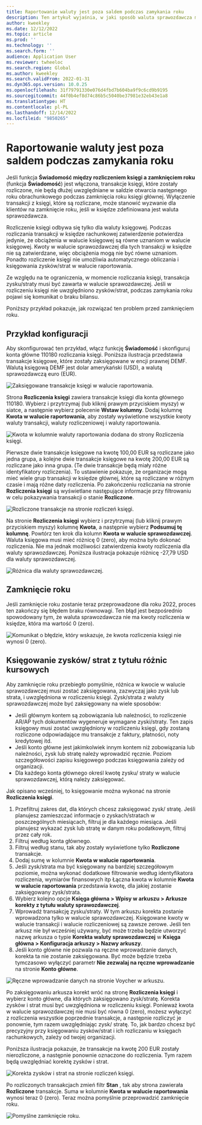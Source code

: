 ```yaml
---
title: Raportowanie waluty jest poza saldem podczas zamykania roku
description: Ten artykuł wyjaśnia, w jaki sposób waluta sprawozdawcza może zostać poza saldem podczas zamykania roku.
author: kweekley
ms.date: 12/12/2022
ms.topic: article
ms.prod: ''
ms.technology: ''
ms.search.form: ''
audience: Application User
ms.reviewer: twheeloc
ms.search.region: Global
ms.author: kweekley
ms.search.validFrom: 2022-01-31
ms.dyn365.ops.version: 10.0.25
ms.openlocfilehash: 31f79791330e076d4fbd7b604ba9f9c6cd9b9195
ms.sourcegitcommit: 44f0b4ef8d74c86b5c5040be37981e32eb43e1a8
ms.translationtype: HT
ms.contentlocale: pl-PL
ms.lasthandoff: 12/14/2022
ms.locfileid: "9850265"
---
```

# <a name="reporting-currency-out-of-balance-when-the-year-end-close-is-run"></a>Raportowanie waluty jest poza saldem podczas zamykania roku

Jeśli funkcja **Świadomość między rozliczeniem księgi a zamknięciem roku** (funkcja **Świadomość**) jest włączona, transakcje księgi, które zostały rozliczone, nie będą dłużej uwzględniane w saldzie otwarcia następnego roku obrachunkowego podczas zamknięcia roku księgi głównej. Wyłączenie transakcji z księgi, które są rozliczane, może stanowić wyzwanie dla klientów na zamknięcie roku, jeśli w księdze zdefiniowana jest waluta sprawozdawcza.

Rozliczenie księgi odbywa się tylko dla waluty księgowej. Podczas rozliczania transakcji w księdze rachunkowej zatwierdzenie potwierdza jedynie, że obciążenia w walucie księgowej są równe uznaniom w walucie księgowej. Kwoty w walucie sprawozdawczej dla tych transakcji w księdze nie są zatwierdzane, więc obciążenia mogą nie być równe uznaniom. Ponadto rozliczenie księgi nie umożliwia automatycznego obliczania i księgowania zysków/strat w walucie raportowania.

Ze względu na te ograniczenia, w momencie rozliczania księgi, transakcja zysku/straty musi być zawarta w walucie sprawozdawczej. Jeśli w rozliczeniu księgi nie uwzględniono zysków/strat, podczas zamykania roku pojawi się komunikat o braku bilansu.

Poniższy przykład pokazuje, jak rozwiązać ten problem przed zamknięciem roku.

## <a name="example-setup"></a>Przykład konfiguracji

Aby skonfigurować ten przykład, włącz funkcję **Świadomość** i skonfiguruj konta główne 110180 rozliczania księgi. Poniższa ilustracja przedstawia transakcje księgowe, które zostały zaksięgowane w encji prawnej DEMF. Walutą księgową DEMF jest dolar amerykański (USD), a walutą sprawozdawczą euro (EUR).

![Zaksięgowane transakcje księgi w walucie raportowania.](./media/reporting-currency-1.png)

Strona **Rozliczenia księgi** zawiera transakcje księgi dla konta głównego 110180. Wybierz i przytrzymaj (lub kliknij prawym przyciskiem myszy) w siatce, a następnie wybierz polecenie **Wstaw kolumny**. Dodaj kolumnę **Kwota w walucie raportowania**, aby zostały wyświetlone wszystkie kwoty waluty transakcji, waluty rozliczeniowej i waluty raportowania.

![Kwota w kolumnie waluty raportowania dodana do strony Rozliczenia księgi.](./media/Ledger-settlement2.png)

Pierwsze dwie transakcje księgowe na kwotę 100,00 EUR są rozliczane jako jedna grupa, a kolejne dwie transakcje księgowe na kwotę 200,00 EUR są rozliczane jako inna grupa. (Te dwie transakcje będą miały różne identyfikatory rozliczenia). To ustawienie pokazuje, że organizacje mogą mieć wiele grup transakcji w księdze głównej, które są rozliczane w różnym czasie i mają różne daty rozliczenia. Po zakończeniu rozliczania na stronie **Rozliczenia księgi** są wyświetlane następujące informacje przy filtrowaniu w celu pokazywania transakcji o stanie **Rozliczone**.

![Rozliczone transakcje na stronie rozliczeń księgi.](./media/Settled-trans-filtered3.png)

Na stronie **Rozliczenia księgi** wybierz i przytrzymaj (lub kliknij prawym przyciskiem myszy) kolumnę **Kwota**, a następnie wybierz **Podsumuj tę kolumnę**. Powtórz ten krok dla kolumn **Kwota w walucie sprawozdawczej**. Waluta księgowa musi mieć różnicę 0 (zero), aby można było dokonać rozliczenia. Nie ma jednak możliwości zatwierdzenia kwoty rozliczenia dla waluty sprawozdawczej. Poniższa ilustracja pokazuje różnicę -27,79 USD dla waluty sprawozdawczej.

![Różnica dla waluty sprawozdawczej.](./media/Difference4.png)

## <a name="year-end-close"></a>Zamknięcie roku

Jeśli zamknięcie roku zostanie teraz przeprowadzone dla roku 2022, proces ten zakończy się błędem braku równowagi. Ten błąd jest bezpośrednio spowodowany tym, że waluta sprawozdawcza nie ma kwoty rozliczenia w księdze, która ma wartość 0 (zero).

![Komunikat o błędzie, który wskazuje, że kwota rozliczenia księgi nie wynosi 0 (zero).](./media/YEC5.png)

## <a name="posting-reporting-currency-gainloss"></a>Księgowanie zysków/ strat z tytułu różnic kursowych

Aby zamknięcie roku przebiegło pomyślnie, różnica w kwocie w walucie sprawozdawczej musi zostać zaksięgowana, zazwyczaj jako zysk lub strata, i uwzględniona w rozliczeniu księgi. Zysk/strata z waluty sprawozdawczej może być zaksięgowany na wiele sposobów:

- Jeśli głównym kontem są zobowiązania lub należności, to rozliczenie AR/AP tych dokumentów wygeneruje wymagane zyski/straty. Ten zapis księgowy musi zostać uwzględniony w rozliczeniu księgi, gdy zostaną rozliczone odpowiadające mu transakcje z faktury, płatności, noty kredytowej itd.
- Jeśli konto główne jest jakimkolwiek innym kontem niż zobowiązania lub należności, zysk lub stratę należy wprowadzić ręcznie. Poziom szczegółowości zapisu księgowego podczas księgowania zależy od organizacji.
- Dla każdego konta głównego określ kwotę zysku/ straty w walucie sprawozdawczej, którą należy zaksięgować.

Jak opisano wcześniej, to księgowanie można wykonać na stronie **Rozliczenia księgi**.

1. Przefiltruj zakres dat, dla których chcesz zaksięgować zysk/ stratę. Jeśli planujesz zamieszczać informacje o zyskach/stratach w poszczególnych miesiącach, filtruj je dla każdego miesiąca. Jeśli planujesz wykazać zysk lub stratę w danym roku podatkowym, filtruj przez cały rok.
2. Filtruj według konta głównego.
3. Filtruj według stanu, tak aby zostały wyświetlone tylko **Rozliczone** transakcje.
4. Dodaj sumę w kolumnie **Kwota w walucie raportowania**.
5. Jeśli zysk/strata ma być księgowany na bardziej szczegółowym poziomie, można wykonać dodatkowe filtrowanie według identyfikatora rozliczenia, wymiarów finansowych itp Łączna kwota w kolumnie **Kwota w walucie raportowania** przedstawia kwotę, dla jakiej zostanie zaksięgowany zysk/strata.
6. Wybierz kolejno opcje **Księga główna \> Wpisy w arkuszu \> Arkusze korekty z tytułu waluty sprawozdawczej**.
7. Wprowadź transakcję zysku/straty. W tym arkuszu korekta zostanie wprowadzona tylko w walucie sprawozdawczej. Księgowane kwoty w walucie transakcji i walucie rozliczeniowej są zawsze zerowe. Jeśli ten arkusz nie był wcześniej używany, być może trzeba będzie utworzyć nazwę arkusza o typie **Korekta waluty sprawozdawczej** w **Księga główna \> Konfiguracja arkuszy \> Nazwy arkuszy**.
8. Jeśli konto główne nie pozwala na ręczne wprowadzanie danych, korekta ta nie zostanie zaksięgowana. Być może będzie trzeba tymczasowo wyłączyć parametr **Nie zezwalaj na ręczne wprowadzanie** na stronie **Konto główne**.

![Ręczne wprowadzanie danych na stronie Voycher w arkuszu.](./media/Manual-entry6.png)

Po zaksięgowaniu arkusza korekt wróć na stronę **Rozliczenia księgi** i wybierz konto główne, dla których zaksięgowano zysk/stratę. Korekta zysków i strat musi być uwzględniona w rozliczeniu księgi. Ponieważ kwota w walucie sprawozdawczej nie musi być równa 0 (zero), możesz wyłączyć z rozliczenia wszystkie poprzednie transakcje, a następnie rozliczyć je ponownie, tym razem uwzględniając zysk/ stratę. To, jak bardzo chcesz być precyzyjny przy księgowaniu zysków/strat i ich rozliczaniu w księgach rachunkowych, zależy od twojej organizacji.

Poniższa ilustracja pokazuje, że transakcje na kwotę 200 EUR zostały nierozliczone, a następnie ponownie oznaczone do rozliczenia. Tym razem będą uwzględniać korektę zysków i strat.

![Korekta zysków i strat na stronie rozliczeń księgi.](./media/gain-loss7.png)

Po rozliczonych transakcjach zmień filtr **Stan** , tak aby strona zawierała **Rozliczone** transakcje. Suma w kolumnie **Kwota w walucie raportowania** wynosi teraz 0 (zero). Teraz można pomyślnie przeprowadzić zamknięcie roku.

![Pomyślne zamknięcie roku.](./media/Zero-settled8.png)
